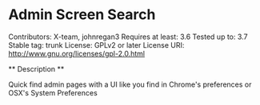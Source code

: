 # Admin Screen Search #
Contributors:      X-team, johnregan3
Requires at least: 3.6
Tested up to:      3.7
Stable tag:        trunk
License:           GPLv2 or later
License URI:       http://www.gnu.org/licenses/gpl-2.0.html

** Description **

Quick find admin pages with a UI like you find in Chrome's preferences or OSX's System Preferences